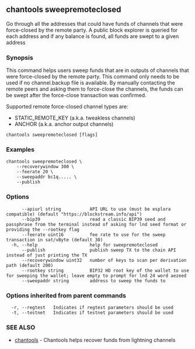 ## chantools sweepremoteclosed

Go through all the addresses that could have funds of channels that were force-closed by the remote party. A public block explorer is queried for each address and if any balance is found, all funds are swept to a given address

### Synopsis

This command helps users sweep funds that are in 
outputs of channels that were force-closed by the remote party. This command
only needs to be used if no channel.backup file is available. By manually
contacting the remote peers and asking them to force-close the channels, the
funds can be swept after the force-close transaction was confirmed.

Supported remote force-closed channel types are:
 - STATIC_REMOTE_KEY (a.k.a. tweakless channels)
 - ANCHOR (a.k.a. anchor output channels)


```
chantools sweepremoteclosed [flags]
```

### Examples

```
chantools sweepremoteclosed \
	--recoverywindow 300 \
	--feerate 20 \
	--sweepaddr bc1q..... \
  	--publish
```

### Options

```
      --apiurl string           API URL to use (must be esplora compatible) (default "https://blockstream.info/api")
      --bip39                   read a classic BIP39 seed and passphrase from the terminal instead of asking for lnd seed format or providing the --rootkey flag
      --feerate uint16          fee rate to use for the sweep transaction in sat/vByte (default 30)
  -h, --help                    help for sweepremoteclosed
      --publish                 publish sweep TX to the chain API instead of just printing the TX
      --recoverywindow uint32   number of keys to scan per derivation path (default 200)
      --rootkey string          BIP32 HD root key of the wallet to use for sweeping the wallet; leave empty to prompt for lnd 24 word aezeed
      --sweepaddr string        address to sweep the funds to
```

### Options inherited from parent commands

```
  -r, --regtest   Indicates if regtest parameters should be used
  -t, --testnet   Indicates if testnet parameters should be used
```

### SEE ALSO

* [chantools](chantools.md)	 - Chantools helps recover funds from lightning channels

